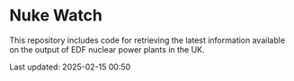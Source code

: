 # Nuke Watch

This repository includes code for retrieving the latest information available on the output of EDF nuclear power plants in the UK.

Last updated: 2025-02-15 00:50